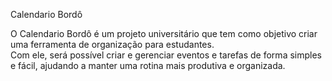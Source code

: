 Calendario Bordô

O Calendario Bordô é um projeto universitário que tem como objetivo criar uma ferramenta de organização para estudantes.  
Com ele, será possível criar e gerenciar eventos e tarefas de forma simples e fácil, ajudando a manter uma rotina mais produtiva e organizada.
